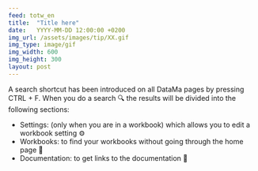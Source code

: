 ```yaml
---
feed: totw_en
title:  "Title here"
date:   YYYY-MM-DD 12:00:00 +0200
img_url: /assets/images/tip/XX.gif
img_type: image/gif
img_width: 600
img_height: 300
layout: post
---
```



A search shortcut has been introduced on all DataMa pages by pressing CTRL + F. When you do a search 🔍 the results will be divided into the following sections:
* Settings: (only when you are in a workbook) which allows you to edit a workbook setting ⚙️
* Workbooks: to find your workbooks without going through the home page 📂
* Documentation: to get links to the documentation 📄
